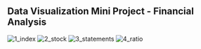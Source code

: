 ## Data Visualization Mini Project - Financial Analysis
![1_index](https://user-images.githubusercontent.com/37262132/114482060-d9273f00-9c40-11eb-8b6d-ae2430676cb1.png)
![2_stock](https://user-images.githubusercontent.com/37262132/114482086-e5130100-9c40-11eb-918e-3a9ee467e705.png)
![3_statements](https://user-images.githubusercontent.com/37262132/114482089-e8a68800-9c40-11eb-8595-a766cf065779.png)
![4_ratio](https://user-images.githubusercontent.com/37262132/114482094-eb08e200-9c40-11eb-900f-927213ada9b6.png)
